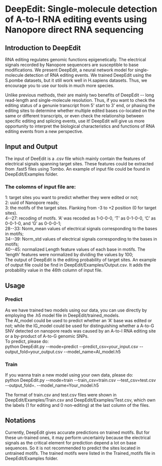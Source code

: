 # DeepEdit: Single-molecule detection of A-to-I RNA editing events using Nanopore direct RNA sequencing
## Introduction to DeepEdit
RNA editing regulates genomic functions epigenetically. The electrical signals recorded by Nanopore sequencers are susceptible to base modifications. We present DeepEdit, a neural network model for single-molecule detection of RNA editing events. We trained DeepEdit using the S.pombe datasets, but it still work well in H.sapiens datasets. Thus, we encourage you to use our tools in much more species. 

Unlike previous methods, their are mainly two benefits of DeepEdit -- long read-length and single-molecule resolution. Thus, if you want to check the editing status of a genunie transcript from 5' start to 3' end, or phasing the editing sites to determine whether multiple edited bases co-located on the same or different transcripts, or even check the relationship between specific editing and splicing events, use it!   DeepEdit will give us more opportunity to interpret the biological characteristics and functions of RNA editing events from a new perspective.

## Input and Output
The input of DeeEdit is a .csv file which mainly contain the features of electrical signals spanning target sites. 
These features could be extracted from .fast5 files using Tombo.
An example of input file could be found in DeepEdit/Examples folder.   
### The colomns of input file are:  
1: target sites you want to predict whether they were edited or not;  
2: uuid of Nanopore reads;  
3: the motifs of the target sites. Flanking from -3 to +2 position (0 for target sites).  
4--27: recoding of motifs. ‘A’ was recoded as 1-0-0-0, ‘T’ as 0-1-0-0, ‘C’ as 0-0-1-0, and ‘G’ as 0-0-0-1;  
28--33: Norm_mean values of electrical signals corresponding to the bases in motifs;  
34--39: Norm_std values of electrical signals corresponding to the bases in motifs;  
40--45: normalized Length feature values of each base in motifs. The 'length' features were normalized by dividing the values by 100;  
The output of DeepEdit is the editing probability of target sites. An example of output file could be find in DeepEdit/Examples/Output.csv. It adds the probability value in the 46th column of input file.  

## Usage
### Predict
As we have trained two models using our data, you can use directly by employing the .h5 model file in DeepEdit/trained_models.  
The AI_model could be used to predict whether an 'A' base was edited or not; while the IG_model could be used for distinguishing whether a A-to-G SNV detected on nanopore reads was caused by an A-to-I RNA editing site or a by-product of A-to-G genomic SNPs.  
To predict, please do:  
python DeepEdit.py --mode=predict --predict_csv=your_input.csv --output_fold=your_output.csv --model_name=AI_model.h5
### Train
If you wanna train a new model using your own data, please do:  
python DeepEdit.py --mode=train --train_csv=train.csv --test_csv=test.csv --output_fold=. --model_name=Your_model.h5  

The format of train.csv and test.csv files were shown in DeepEdit/Examples/Train.csv and DeepEdit/Examples/Test.csv, which own the labels (1 for editing and 0 non-editing) at the last column of the files.

## Notations
Currently, DeepEdit gives accurate predictions on trained motifs. But for these un-trained ones, it may perform uncertainly because the electrical signals as the critical element for prediction depend a lot on base sequences. So it is not recommended to predict the sites located in untrained motifs. The trained motifs were listed in the Trained_motifs file in DeepEdit/Examples folder.

